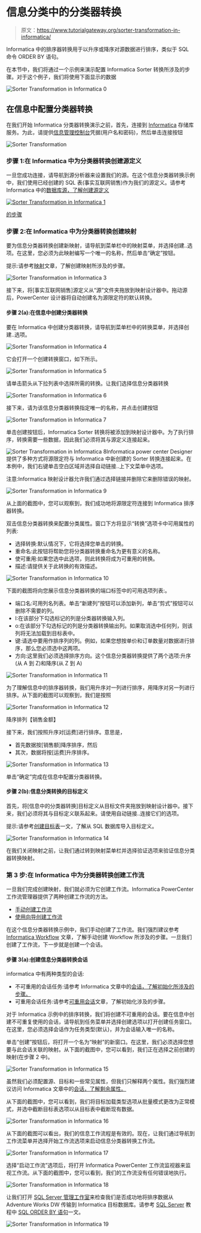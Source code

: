 # 信息分类中的分类器转换

> 原文：<https://www.tutorialgateway.org/sorter-transformation-in-informatica/>

Informatica 中的排序器转换用于以升序或降序对源数据进行排序，类似于 SQL 命令 ORDER BY 语句。

在本节中，我们将通过一个示例来演示配置 Informatica Sorter 转换所涉及的步骤。对于这个例子，我们将使用下面显示的数据

![Sorter Transformation in Informatica 0](img/38292ce5309171ee2e33a1efdeb0ab32.png)

## 在信息中配置分类器转换

在我们开始 Informatica 分类器转换演示之前，首先，连接到 [Informatica](https://www.tutorialgateway.org/informatica/) 存储库服务。为此，请提供[信息管理控制台](https://www.tutorialgateway.org/informatica-admin-console/)凭据(用户名和密码)，然后单击连接按钮

![Sorter Transformation](img/94f8d80d63361b2bfd960a0a92f0d45f.png)

### 步骤 1:在 Informatica 中为分类器转换创建源定义

一旦您成功连接，请导航到源分析器来设置我们的源。在这个信息分类器转换示例中，我们使用已经创建的 SQL 表(事实互联网销售)作为我们的源定义。请参考 Informatica 中的[数据库源，了解创建源定义](https://www.tutorialgateway.org/database-source-in-informatica/)

[![Sorter Transformation in Informatica 1](img/9eb1e9542e291e9b91f8d9c1d531be56.png)](https://www.tutorialgateway.org/database-source-in-informatica/)

[的步骤](https://www.tutorialgateway.org/database-source-in-informatica/)

### 步骤 2:在 Informatica 中为分类器转换创建映射

要为信息分类器转换创建新映射，请导航到菜单栏中的映射菜单，并选择创建..选项。在这里，您必须为此映射编写一个唯一的名称，然后单击“确定”按钮。

提示:请参考[映射](https://www.tutorialgateway.org/informatica-mapping/)文章，了解创建映射所涉及的步骤。

![Sorter Transformation in Informatica 3](img/5a2d8936a22ebd4ae6e6607e5d06c26f.png)

接下来，将[事实互联网销售]源定义从“源”文件夹拖放到映射设计器中。拖动源后，PowerCenter 设计器将自动创建名为源限定符的默认转换。

#### 步骤 2(a):在信息中创建分类器转换

要在 Informatica 中创建分类器转换，请导航到菜单栏中的转换菜单，并选择创建..选项。

![Sorter Transformation in Informatica 4](img/822f17cc44420bfd3e1045e19e62ebe5.png)

它会打开一个创建转换窗口，如下所示。

![Sorter Transformation in Informatica 5](img/19d2ebc7e2265285e89634db464916b9.png)

请单击箭头从下拉列表中选择所需的转换。让我们选择信息分类器转换

![Sorter Transformation in Informatica 6](img/c1ff70ae3a9754cb59fc44f9a3da1472.png)

接下来，请为该信息分类器转换指定唯一的名称，并点击创建按钮

![Sorter Transformation in Informatica 7](img/ef59b18898747f09411100aac3791d8f.png)

单击创建按钮后，Informatica Sorter 转换将被添加到映射设计器中。为了执行排序，转换需要一些数据，因此我们必须将其与源定义连接起来。

![Sorter Transformation in Informatica 8](img/e3ad1638ac372405ed9a4c62ad1c6d58.png)Informatica power center Designer 提供了多种方式将源限定符与 Informatica 中新创建的 Sorter 转换连接起来。在本例中，我们右键单击空白区域并选择自动链接..上下文菜单中选项。

注意:Informatica 映射设计器允许我们通过选择链接并删除它来删除错误的映射。

![Sorter Transformation in Informatica 9](img/c3f95c730c397da4a2685f64864523b2.png)

从上面的截图中，您可以观察到，我们成功地将源限定符连接到 Informatica 排序器转换。

双击信息分类器转换来配置分类属性。窗口下方将显示“转换”选项卡中可用属性的列表:

*   选择转换:默认情况下，它将选择您单击的转换。
*   重命名:此按钮将帮助您将分类器转换重命名为更有意义的名称。
*   使可重用:如果您选中此选项，则此转换将成为可重用的转换。
*   描述:请提供关于此转换的有效描述。

![Sorter Transformation in Informatica 10](img/29b59a54b8ea78c051e535c1d7a6904a.png)

下面的截图将向您展示信息分类器转换的端口标签中的可用选项列表:。

*   端口名:可用列名列表。单击“新建列”按钮可以添加新列，单击“剪式”按钮可以删除不需要的列。
*   I:在该部分下勾选标记的列是分类器转换输入列。
*   o:在该部分下勾选标记的列是分类器转换输出列。如果取消选中任何列，则该列将无法加载到目标表中。
*   键:请选中要用作排序列的列。例如，如果您想按单价和订单数量对数据进行排序，那么您必须选中这两项。
*   方向:这里我们必须选择排序方向。这个信息分类器转换提供了两个选项:升序(从 A 到 Z)和降序(从 Z 到 A)

![Sorter Transformation in Informatica 11](img/205ac3cd2b346f296fc7f97f37c33e88.png)

为了理解信息中的排序器转换，我们用升序对一列进行排序，用降序对另一列进行排序。从下面的截图可以观察到，我们是按照

![Sorter Transformation in Informatica 12](img/8aa6c186d3bae99314429bc3a45d3dae.png)

降序排列【销售金额】

接下来，我们按照升序对[运费]进行排序。意思是，

*   首先数据按[销售额]降序排序，然后
*   其次，数据将按[运费]升序排序。

![Sorter Transformation in Informatica 13](img/9e762c06e6f1a556c5a16df96116bb48.png)

单击“确定”完成在信息中配置分类器转换。

#### 步骤 2(b):信息分类转换的目标定义

首先，将[信息中的分类器转换]目标定义从目标文件夹拖放到映射设计器中。接下来，我们必须将其与目标定义联系起来。请使用自动链接..连接它们的选项。

提示:请参考[创建目标表](https://www.tutorialgateway.org/create-target-table-in-informatica/)一文，了解从 SQL 数据库导入目标定义。

![Sorter Transformation in Informatica 14](img/7f19ff93a54635c6532729370396ec12.png)

在我们关闭映射之前，让我们通过转到映射菜单栏并选择验证选项来验证信息分类器转换映射。

### 第 3 步:在 Informatica 中为分类器转换创建工作流

一旦我们完成创建映射，我们就必须为它创建工作流。Informatica PowerCenter 工作流管理器提供了两种创建工作流的方法。

*   [手动创建工作流](https://www.tutorialgateway.org/informatica-workflow/)
*   [使用向导创建工作流](https://www.tutorialgateway.org/informatica-workflow-using-wizard/)

在这个信息分类器转换示例中，我们手动创建了工作流。我们强烈建议参考 [Informatica Workflow](https://www.tutorialgateway.org/informatica-workflow/) 文章，了解手动创建 Workflow 所涉及的步骤。一旦我们创建了工作流，下一步就是创建一个会话。

#### 步骤 3(a):创建信息分类器转换会话

informatica 中有两种类型的会话:

*   不可重用的会话任务:请参考 Informatica 文章中的[会话，了解初始化所涉及的步骤。](https://www.tutorialgateway.org/session-in-informatica/)
*   可重用会话任务:请参考[可重用会话](https://www.tutorialgateway.org/reusable-session-in-informatica/)文章，了解初始化涉及的步骤。

对于 Informatica 示例中的排序转换，我们将创建不可重用的会话。要在信息中创建不可重复使用的会话，请导航到任务菜单并选择创建选项以打开创建任务窗口。在这里，您必须选择会话作为任务类型(默认)，并为会话输入唯一的名称。

单击“创建”按钮后，将打开一个名为“映射”的新窗口。在这里，我们必须选择您想要与此会话关联的映射。从下面的截图中，您可以看到，我们正在选择之前创建的映射(在步骤 2 中)。

![Sorter Transformation in Informatica 15](img/5e650f513d137f2bb7689b8983fa7f43.png)

虽然我们必须配置源、目标和一些常见属性，但我们只解释两个属性。我们强烈建议访问 Informatica 文章中的[会话，了解剩余属性。](https://www.tutorialgateway.org/session-in-informatica/)

从下面的截图中，您可以看到，我们将目标加载类型选项从批量模式更改为正常模式，并选中截断目标表选项以从目标表中截断现有数据。

![Sorter Transformation in Informatica 16](img/59e86b24b353003612030a5fd0d3fbf8.png)

从下面的截图可以看出，我们的信息工作流程是有效的。现在，让我们通过导航到工作流菜单并选择开始工作流选项来启动信息分类器转换工作流。

![Sorter Transformation in Informatica 17](img/ae7321bf1318a65fb32a75bb7ad39dc4.png)

选择“启动工作流”选项后，将打开 Informatica PowerCenter 工作流监视器来监视工作流。从下面的截图中，您可以看到，我们的工作流没有任何错误地执行。

![Sorter Transformation in Informatica 18](img/c46d28d8d358b6aabf846fb92cfbd28d.png)

让我们打开 [SQL Server 管理工作室](https://www.tutorialgateway.org/sql/)来检查我们是否成功地将排序数据从 Adventure Works DW 传输到 Informatica 目标数据库。请参考 [SQL Server](https://www.tutorialgateway.org/sql/) 教程中 [SQL ORDER BY 语句](https://www.tutorialgateway.org/sql-order-by-clause/)一文。

![Sorter Transformation in Informatica 19](img/002be10dcfee2e1a65446e64d497b415.png)